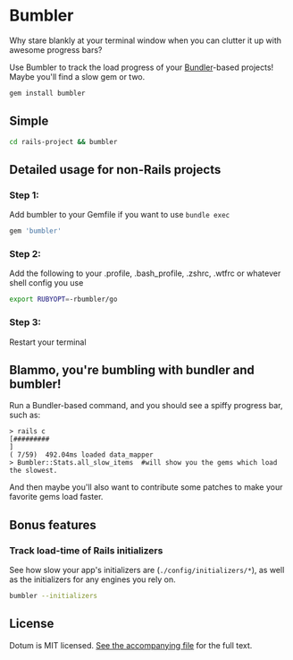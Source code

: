 Bumbler
=======

Why stare blankly at your terminal window when you can clutter it up with
awesome progress bars?

Use Bumbler to track the load progress of your
[Bundler](http://gembundler.com/)-based projects!  Maybe you'll find a slow gem
or two.

```bash
gem install bumbler
```

Simple
------

```bash
cd rails-project && bumbler
```


Detailed usage for non-Rails projects
-------------------------------------

### Step 1:

Add bumbler to your Gemfile if you want to use `bundle exec`

```ruby
gem 'bumbler'
```

### Step 2:

Add the following to your .profile, .bash_profile, .zshrc, .wtfrc or whatever
shell config you use

```bash
export RUBYOPT=-rbumbler/go
```

### Step 3:

Restart your terminal


Blammo, you're bumbling with bundler and bumbler!
-------------------------------------------------

Run a Bundler-based command, and you should see a spiffy progress bar, such as:

```
> rails c
[#########                                                                     ]
( 7/59)  492.04ms loaded data_mapper
> Bumbler::Stats.all_slow_items  #will show you the gems which load the slowest.
```

And then maybe you'll also want to contribute some patches to make your favorite
gems load faster.


Bonus features
--------------

### Track load-time of Rails initializers

See how slow your app's initializers are (`./config/initializers/*`), as well as
the initializers for any engines you rely on.

```bash
bumbler --initializers
```


License
-------

Dotum is MIT licensed. [See the accompanying file](MIT-LICENSE.md) for the full
text.
